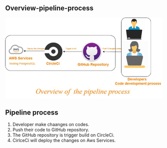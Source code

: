 ## Overview-pipeline-process
![image info](./Documentation/Overview-pipeline-process.jpg)
## Pipeline process
1. Developer make chaanges on codes.
2. Push their code to GitHub repository.
3. The GitHub repository is trigger build on CircleCi.
4. CirlceCi will deploy the changes on Aws Services.
